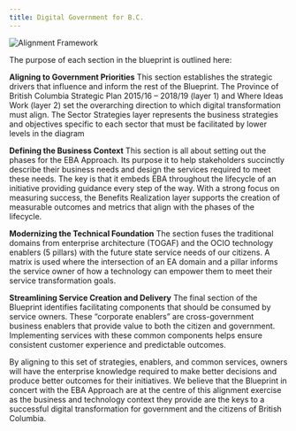 ```yaml
---
title: Digital Government for B.C.
---  
```

<img src="{{site.baseurl}}/images/AlignmentFramework_Small.png" alt="Alignment Framework">
 
The purpose of each section in the blueprint is outlined here:

**Aligning to Government Priorities**
This section establishes the strategic drivers that influence and inform the rest of the Blueprint. The Province of British Columbia Strategic Plan 2015/16 – 2018/19 (layer 1) and Where Ideas Work (layer 2) set the overarching direction to which digital transformation must align. The Sector Strategies layer represents the business strategies and objectives specific to each sector that must be facilitated by lower levels in the diagram

**Defining the Business Context**
This section is all about setting out the phases for the EBA Approach. Its purpose it to help stakeholders succinctly describe their business needs and design the services required to meet these needs. The key is that it embeds EBA throughout the lifecycle of an initiative providing guidance every step of the way. 
With a strong focus on measuring success, the Benefits Realization layer supports the creation of measurable outcomes and metrics that align with the phases of the lifecycle.

**Modernizing the Technical Foundation**
The section fuses the traditional domains from enterprise architecture (TOGAF) and the OCIO technology enablers (5 pillars) with the future state service needs of our citizens. A matrix is used where the intersection of an EA domain and a pillar informs the service owner of how a technology can empower them to meet their service transformation goals. 

**Streamlining Service Creation and Delivery**
The final section of the Blueprint identifies facilitating components that should be consumed by service owners. These “corporate enablers” are cross-government business enablers that provide value to both the citizen and government. Implementing services with these common components helps ensure consistent customer experience and predictable outcomes. 

By aligning to this set of strategies, enablers, and common services, owners will have the enterprise knowledge required to make better decisions and produce better outcomes for their initiatives. We believe that the Blueprint in concert with the EBA Approach are at the centre of this alignment exercise as the business and technology context they provide are the keys to a successful digital transformation for government and the citizens of British Columbia.
